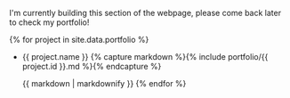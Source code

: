 I'm currently building this section of the webpage, please come back later to check my portfolio!

{% for project in site.data.portfolio %}
* {{ project.name }}
  {% capture markdown %}{% include portfolio/{{ project.id }}.md %}{% endcapture %}

  {{ markdown | markdownify }}
{% endfor %}

